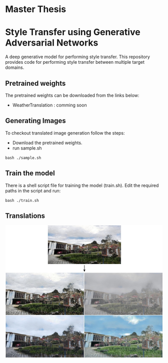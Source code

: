 # Master Thesis
# Style Transfer using Generative Adversarial Networks
A deep generative model for performing style transfer. This repository provides code for performing style transfer between multiple target domains.

## Pretrained weights
The pretrained weights can be downloaded from the links below:
* WeatherTranslation : comming soon

## Generating Images
To checkout translated image generation follow the steps:
* Download the pretrained weights.
* run sample.sh
```
bash ./sample.sh
```
## Train the model
There is a shell script file for training the model (train.sh). Edit the required paths in the script and run:
```
bash ./train.sh
```

## Translations

![Translation](https://github.com/kartikkadur/MasterThesis/blob/main/images/translation.jpg)
